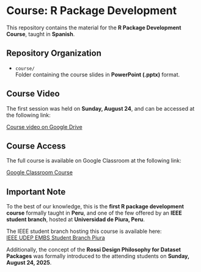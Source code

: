 # Course: R Package Development  

This repository contains the material for the **R Package Development Course**, taught in **Spanish**.  

## Repository Organization  

- `course/`  
  Folder containing the course slides in **PowerPoint (.pptx)** format.  

## Course Video  

The first session was held on **Sunday, August 24**, and can be accessed at the following link:  

[Course video on Google Drive](https://drive.google.com/file/d/1OTKEbAM2nYhXnAvSpiG2e5AWq7afZP5H/view)  

## Course Access  

The full course is available on Google Classroom at the following link:  

[Google Classroom Course](https://classroom.google.com/c/Nzk5NTgzMTg3MTMx)  

## Important Note  

To the best of our knowledge, this is the **first R package development course** formally taught in **Peru**, and one of the few offered by an **IEEE student branch**, hosted at **Universidad de Piura, Peru**.  

The IEEE student branch hosting this course is available here:  
[IEEE UDEP EMBS Student Branch Piura](https://www.linkedin.com/company/ieee-udep-embs-sb-piura/posts/?feedView=all)  

Additionally, the concept of the **Rossi Design Philosophy for Dataset Packages** was formally introduced to the attending students on **Sunday, August 24, 2025**.  
